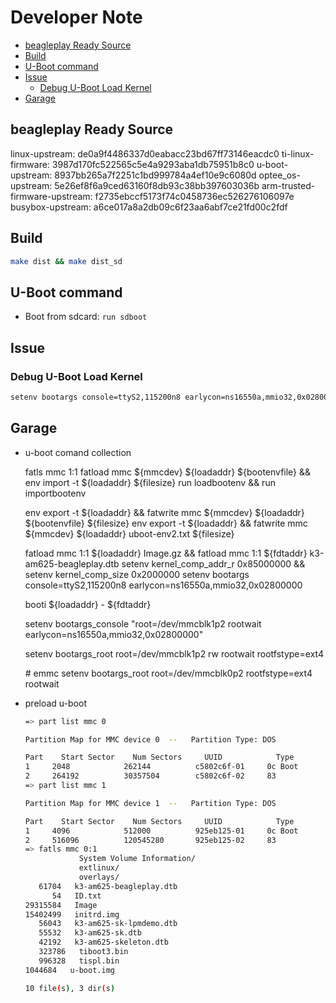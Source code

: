<!-- omit from toc -->
# Developer Note

- [beagleplay Ready Source](#beagleplay-ready-source)
- [Build](#build)
- [U-Boot command](#u-boot-command)
- [Issue](#issue)
  - [Debug U-Boot Load Kernel](#debug-u-boot-load-kernel)
- [Garage](#garage)

## beagleplay Ready Source

linux-upstream: de0a9f4486337d0eabacc23bd67ff73146eacdc0
ti-linux-firmware: 3987d170fc522565c5e4a9293aba1db75951b8c0
u-boot-upstream: 8937bb265a7f2251c1bd999784a4ef10e9c6080d
optee_os-upstream: 5e26ef8f6a9ced63160f8db93c38bb397603036b
arm-trusted-firmware-upstream: f2735ebccf5173f74c0458736ec526276106097e
busybox-upstream: a6ce017a8a2db09c6f23aa6abf7ce21fd00c2fdf

## Build

   ```sh
   make dist && make dist_sd
   ```

## U-Boot command

- Boot from sdcard: `run sdboot`

## Issue

### Debug U-Boot Load Kernel

```sh
setenv bootargs console=ttyS2,115200n8 earlycon=ns16550a,mmio32,0x02800000
```

## Garage

- u-boot comand collection

   fatls mmc 1:1
   fatload mmc ${mmcdev} ${loadaddr} ${bootenvfile} && env import -t ${loadaddr} ${filesize}
   run loadbootenv && run importbootenv

   env export -t ${loadaddr} && fatwrite mmc ${mmcdev} ${loadaddr} ${bootenvfile} ${filesize}
   env export -t ${loadaddr} && fatwrite mmc ${mmcdev} ${loadaddr} uboot-env2.txt ${filesize}

   fatload mmc 1:1 ${loadaddr} Image.gz && fatload mmc 1:1 ${fdtaddr} k3-am625-beagleplay.dtb
   setenv kernel_comp_addr_r 0x85000000 && setenv kernel_comp_size 0x2000000
   setenv bootargs console=ttyS2,115200n8 earlycon=ns16550a,mmio32,0x02800000

   booti ${loadaddr} - ${fdtaddr}

   setenv bootargs_console "root=/dev/mmcblk1p2 rootwait earlycon=ns16550a,mmio32,0x02800000"

   setenv bootargs_root root=/dev/mmcblk1p2 rw rootwait rootfstype=ext4

   \# emmc
   setenv bootargs_root root=/dev/mmcblk0p2 rootfstype=ext4 rootwait

- preload u-boot

   ```sh
   => part list mmc 0

   Partition Map for MMC device 0  --   Partition Type: DOS

   Part    Start Sector    Num Sectors     UUID            Type
   1     2048            262144          c5802c6f-01     0c Boot
   2     264192          30357504        c5802c6f-02     83
   => part list mmc 1

   Partition Map for MMC device 1  --   Partition Type: DOS

   Part    Start Sector    Num Sectors     UUID            Type
   1     4096            512000          925eb125-01     0c Boot
   2     516096          120545280       925eb125-02     83
   => fatls mmc 0:1
               System Volume Information/
               extlinux/
               overlays/
      61704   k3-am625-beagleplay.dtb
         54   ID.txt
   29315584   Image
   15402499   initrd.img
      56043   k3-am625-sk-lpmdemo.dtb
      55532   k3-am625-sk.dtb
      42192   k3-am625-skeleton.dtb
      323786   tiboot3.bin
      996328   tispl.bin
   1044684   u-boot.img

   10 file(s), 3 dir(s)
   ```

